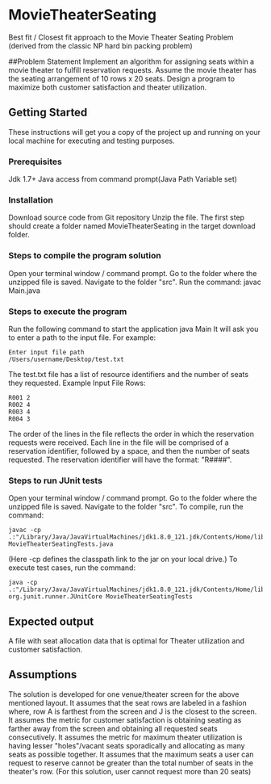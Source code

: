 # MovieTheaterSeating
Best fit / Closest fit approach to the Movie Theater Seating Problem (derived from the classic NP hard bin packing problem)

##Problem Statement
Implement an algorithm for assigning seats within a movie theater to fulfill reservation requests.
Assume the movie theater has the seating arrangement of 10 rows x 20 seats.
Design a program to maximize both customer satisfaction and theater utilization.

## Getting Started
These instructions will get you a copy of the project up and running on your local machine for executing and testing purposes. 

### Prerequisites
Jdk 1.7+
Java access from command prompt(Java Path Variable set)

### Installation
Download source code from Git repository
Unzip the file.
The first step should create a folder named MovieTheaterSeating in the target download folder.

### Steps to compile the program solution
Open your terminal window / command prompt.
Go to the folder where the unzipped file is saved. 
Navigate to the folder "src".
Run the command:
  javac Main.java

### Steps to execute the program
Run the following command to start the application
  java Main
It will ask you to enter a path to the input file. For example:
  ```
Enter input file path
/Users/username/Desktop/test.txt
  ```
The test.txt file has a list of resource identifiers and the number of seats they requested. Example Input File Rows:
 ```
R001 2
R002 4
R003 4
R004 3
  ```
The order of the lines in the file reflects the order in which the reservation requests were received. Each line in
the file will be comprised of a reservation identifier, followed by a space, and then the number of seats requested. The reservation
identifier will have the format: "R####".

### Steps to run JUnit tests
Open your terminal window / command prompt.
Go to the folder where the unzipped file is saved. 
Navigate to the folder "src".
To compile, run the command:
  ```
  javac -cp .:"/Library/Java/JavaVirtualMachines/jdk1.8.0_121.jdk/Contents/Home/lib/*" MovieTheaterSeatingTests.java
  ```  
  (Here -cp defines the classpath link to the jar on your local drive.)
To execute test cases, run the command:
  ```
  java -cp .:"/Library/Java/JavaVirtualMachines/jdk1.8.0_121.jdk/Contents/Home/lib/*" org.junit.runner.JUnitCore MovieTheaterSeatingTests
  ```
## Expected output
A file with seat allocation data that is optimal for Theater utilization and customer satisfaction.

## Assumptions
The solution is developed for one venue/theater screen for the above mentioned layout.
It assumes that the seat rows are labeled in a fashion where, row A is farthest from the screen and J is the closest to the screen.
It assumes the metric for customer satisfaction is obtaining seating as farther away from the screen and obtaining all requested seats consecutively.
It assumes the metric for maximum theater utilization is having lesser "holes"/vacant seats sporadically and allocating as many seats as possible together.
It assumes that the maximum seats a user can request to reserve cannot be greater than the total number of seats in the theater's row. (For this solution, user cannot request more than 20 seats) 
